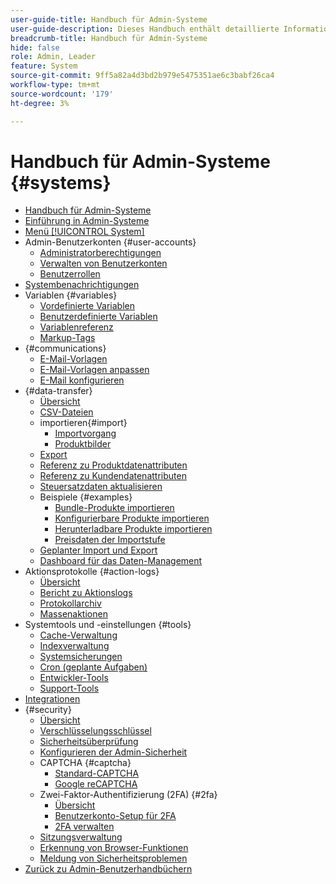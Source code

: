 ```yaml
---
user-guide-title: Handbuch für Admin-Systeme
user-guide-description: Dieses Handbuch enthält detaillierte Informationen zur Admin-Sicherheit, zu Wartungsvorgängen und zu systemweiten Ressourcen, die organisatorische Funktionen in Ihrem Adobe Commerce-Store unterstützen.
breadcrumb-title: Handbuch für Admin-Systeme
hide: false
role: Admin, Leader
feature: System
source-git-commit: 9ff5a82a4d3bd2b979e5475351ae6c3babf26ca4
workflow-type: tm+mt
source-wordcount: '179'
ht-degree: 3%

---
```



# Handbuch für Admin-Systeme {#systems}

- [Handbuch für Admin-Systeme](guide-overview.md)
- [Einführung in Admin-Systeme](introduction.md)
- [Menü [!UICONTROL System]](system-menu.md)
- Admin-Benutzerkonten {#user-accounts}
   - [Administratorberechtigungen](permissions.md)
   - [Verwalten von Benutzerkonten](permissions-users-all.md)
   - [Benutzerrollen](permissions-user-roles.md)
- [Systembenachrichtigungen](notifications.md)
- Variablen {#variables}
   - [Vordefinierte Variablen](variables-predefined.md)
   - [Benutzerdefinierte Variablen](variables-custom.md)
   - [Variablenreferenz](variables-reference.md)
   - [Markup-Tags](markup-tags.md)
- {#communications}
   - [E-Mail-Vorlagen](email-templates.md)
   - [E-Mail-Vorlagen anpassen](email-template-custom.md)
   - [E-Mail konfigurieren](email-communications.md)
- {#data-transfer}
   - [Übersicht](data-transfer.md)
   - [CSV-Dateien](data-csv.md)
   - importieren{#import}
      - [Importvorgang](data-import.md)
      - [Produktbilder](data-import-product-images.md)
   - [Export](data-export.md)
   - [Referenz zu Produktdatenattributen](data-attributes-product.md)
   - [Referenz zu Kundendatenattributen](data-attributes-customer.md)
   - [Steuersatzdaten aktualisieren](data-transfer-tax-rates.md)
   - Beispiele {#examples}
      - [Bundle-Produkte importieren](data-transfer-bundle-products.md)
      - [Konfigurierbare Produkte importieren](data-transfer-configurable-products.md)
      - [Herunterladbare Produkte importieren](data-transfer-downloadable-products.md)
      - [Preisdaten der Importstufe](data-import-price-tier.md)
   - [Geplanter Import und Export](data-scheduled-import-export.md)
   - [Dashboard für das Daten-Management](data-dashboard.md)
- Aktionsprotokolle {#action-logs}
   - [Übersicht](action-log.md)
   - [Bericht zu Aktionslogs](action-log-report.md)
   - [Protokollarchiv](action-log-archive.md)
   - [Massenaktionen](action-log-bulk-actions.md)
- Systemtools und -einstellungen {#tools}
   - [Cache-Verwaltung](cache-management.md)
   - [Indexverwaltung](index-management.md)
   - [Systemsicherungen](backups.md)
   - [Cron (geplante Aufgaben)](cron.md)
   - [Entwickler-Tools](developer-tools.md)
   - [Support-Tools](support.md)
- [Integrationen](integrations.md)
- {#security}
   - [Übersicht](security.md)
   - [Verschlüsselungsschlüssel](encryption-key.md)
   - [Sicherheitsüberprüfung](security-scan.md)
   - [Konfigurieren der Admin-Sicherheit](security-admin.md)
   - CAPTCHA {#captcha}
      - [Standard-CAPTCHA](security-captcha.md)
      - [Google reCAPTCHA](security-google-recaptcha.md)
   - Zwei-Faktor-Authentifizierung (2FA) {#2fa}
      - [Übersicht](security-two-factor-authentication.md)
      - [Benutzerkonto-Setup für 2FA](security-two-factor-authentication-use.md)
      - [2FA verwalten](security-two-factor-authentication-manage.md)
   - [Sitzungsverwaltung](security-session-management.md)
   - [Erkennung von Browser-Funktionen](security-browser-capabilities-detection.md)
   - [Meldung von Sicherheitsproblemen](security-issue-reporting.md)
- [Zurück zu Admin-Benutzerhandbüchern](https://experienceleague.adobe.com/de/docs/commerce-admin/user-guides/home)


